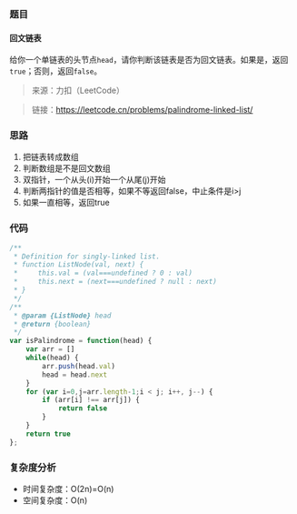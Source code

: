 ### 题目

#### 回文链表

给你一个单链表的头节点`head`，请你判断该链表是否为回文链表。如果是，返回`true`；否则，返回`false`。

> 来源：力扣（LeetCode）

> 链接：https://leetcode.cn/problems/palindrome-linked-list/


### 思路

1. 把链表转成数组
2. 判断数组是不是回文数组
3. 双指针，一个从头(i)开始一个从尾(j)开始
4. 判断两指针的值是否相等，如果不等返回false，中止条件是i>j
5. 如果一直相等，返回true


### 代码

```js
/**
 * Definition for singly-linked list.
 * function ListNode(val, next) {
 *     this.val = (val===undefined ? 0 : val)
 *     this.next = (next===undefined ? null : next)
 * }
 */
/**
 * @param {ListNode} head
 * @return {boolean}
 */
var isPalindrome = function(head) {
    var arr = []
    while(head) {
        arr.push(head.val)
        head = head.next
    }
    for (var i=0,j=arr.length-1;i < j; i++, j--) {
        if (arr[i] !== arr[j]) {
            return false
        }
    }
    return true
};
```

### 复杂度分析

- 时间复杂度：O(2n)=O(n)
- 空间复杂度：O(n)
